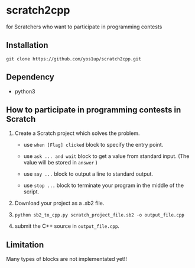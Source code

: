 # scratch2cpp

for Scratchers who want to participate in programming contests

## Installation

```
git clone https://github.com/yos1up/scratch2cpp.git
```

## Dependency

* python3

## How to participate in programming contests in Scratch

1. Create a Scratch project which solves the problem.

    * use `when [Flag] clicked` block to specify the entry point.
    
    * use `ask ... and wait` block to get a value from standard input. (The value will be stored in `answer` )
    
    * use `say ...` block to output a line to standard output.
    
    * use `stop ...` block to terminate your program in the middle of the script.

2. Download your project as a .sb2 file.

3. `python sb2_to_cpp.py scratch_project_file.sb2 -o output_file.cpp`

4. submit the C++ source in `output_file.cpp`.

## Limitation

Many types of blocks are not implementated yet!!
